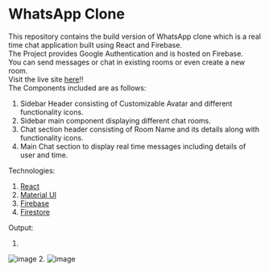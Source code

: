 # WhatsApp Clone
This repository contains the build version of WhatsApp clone which is a real time chat application built using React and Firebase.<br/>
The Project provides Google Authentication and is hosted on Firebase. <br/>
You can send messages or chat in existing rooms or even create a new room. <br/>
Visit the live site <a href = "https://whatsapp-clone-b655b.web.app/">here</a>!! <br/>
The Components included are as follows: <br/>
1. Sidebar Header consisting of Customizable Avatar and different functionality icons.<br/>
2. Sidebar main component displaying different chat rooms.
3. Chat section header consisting of Room Name and its details along with functionality icons. <br/>
4. Main Chat section to display real time messages including details of user and time.<br/>

Technologies: <br/>
1. <a href = "https://reactjs.org/">React</a> <br/>
2. <a href = "https://material-ui.com/">Material UI</a> <br/>
3. <a href = "https://firebase.google.com/">Firebase</a> <br/>
4. <a href = "https://firebase.google.com/">Firestore</a> <br/>

Output:

1.  
![image](https://user-images.githubusercontent.com/78642923/123627516-bc59db00-d82f-11eb-8a1f-ee8f97c00ae0.png)
2.
![image](https://user-images.githubusercontent.com/78642923/123627764-0216a380-d830-11eb-986a-f128df78cd94.png)



 
